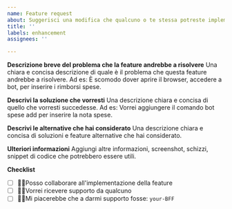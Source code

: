 ```yaml
---
name: Feature request
about: Suggerisci una modifica che qualcuno o te stessa potreste implementare
title: ''
labels: enhancement
assignees: ''

---
```


**Descrizione breve del problema che la feature andrebbe a risolvere**
Una chiara e concisa descrizione di quale è il problema che questa feature andrebbe a risolvere.
Ad es: È scomodo dover aprire il browser, accedere a bot, per inserire i rimborsi spese.

**Descrivi la soluzione che vorresti**
Una descrizione chiara e concisa di quello che vorresti succedesse.
Ad es: Vorrei aggiungere il comando bot spese add per inserire la nota spese.

**Descrivi le alternative che hai considerato**
Una descrizione chiara e concisa di soluzioni e feature alternative che hai considerato.

**Ulteriori informazioni**
Aggiungi altre informazioni, screenshot, schizzi, snippet di codice che potrebbero essere utili.

**Checklist**
- [ ] ☝🏾Posso collaborare all'implementazione della feature
- [ ] ✌🏽Vorrei ricevere supporto da qualcuno
- [ ] 🤟🏻Mi piacerebbe che a darmi supporto fosse: `your-BFF`
